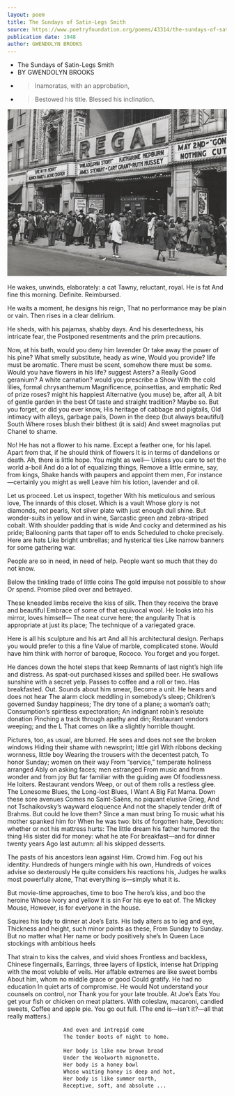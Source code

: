 ```yaml
---
layout: poem
title: The Sundays of Satin-Legs Smith
source: https://www.poetryfoundation.org/poems/43314/the-sundays-of-satin-legs-smith
publication date: 1948
author: GWENDOLYN BROOKS
---
```



- The Sundays of Satin-Legs Smith
- BY GWENDOLYN BROOKS
- > Inamoratas, with an approbation,
- > Bestowed his title. Blessed his inclination.




![Bronzeville streetscape 1940](https://github.com/margaretkonkol/ed/blob/gh-pages/assets/Regal-Theater-Bronzeville.jpg)


He wakes, unwinds, elaborately: a cat
Tawny, reluctant, royal. He is fat
And fine this morning. Definite. Reimbursed.

He waits a moment, he designs his reign,
That no performance may be plain or vain.
Then rises in a clear delirium.

He sheds, with his pajamas, shabby days.
And his desertedness, his intricate fear, the
Postponed resentments and the prim precautions.

Now, at his bath, would you deny him lavender
Or take away the power of his pine?
What smelly substitute, heady as wine,
Would you provide? life must be aromatic.
There must be scent, somehow there must be some.
Would you have flowers in his life? suggest
Asters? a Really Good geranium?
A white carnation? would you prescribe a Show
With the cold lilies, formal chrysanthemum
Magnificence, poinsettias, and emphatic
Red of prize roses? might his happiest
Alternative (you muse) be, after all,
A bit of gentle garden in the best
Of taste and straight tradition? Maybe so.
But you forget, or did you ever know,
His heritage of cabbage and pigtails,
Old intimacy with alleys, garbage pails,
Down in the deep (but always beautiful) South
Where roses blush their blithest (it is said)
And sweet magnolias put Chanel to shame.

No! He has not a flower to his name.
Except a feather one, for his lapel.
Apart from that, if he should think of flowers
It is in terms of dandelions or death.
Ah, there is little hope. You might as well—
Unless you care to set the world a-boil
And do a lot of equalizing things,
Remove a little ermine, say, from kings,
Shake hands with paupers and appoint them men,
For instance—certainly you might as well
Leave him his lotion, lavender and oil.

Let us proceed. Let us inspect, together
With his meticulous and serious love,
The innards of this closet. Which is a vault
Whose glory is not diamonds, not pearls,
Not silver plate with just enough dull shine.
But wonder-suits in yellow and in wine,
Sarcastic green and zebra-striped cobalt.
With shoulder padding that is wide
And cocky and determined as his pride;
Ballooning pants that taper off to ends
Scheduled to choke precisely.
                                           Here are hats
Like bright umbrellas; and hysterical ties
Like narrow banners for some gathering war.

People are so in need, in need of help.
People want so much that they do not know.

Below the tinkling trade of little coins
The gold impulse not possible to show
Or spend. Promise piled over and betrayed.

These kneaded limbs receive the kiss of silk.
Then they receive the brave and beautiful
Embrace of some of that equivocal wool.
He looks into his mirror, loves himself—
The neat curve here; the angularity
That is appropriate at just its place;
The technique of a variegated grace.

Here is all his sculpture and his art
And all his architectural design.
Perhaps you would prefer to this a fine
Value of marble, complicated stone.
Would have him think with horror of baroque,
Rococo. You forget and you forget.

He dances down the hotel steps that keep
Remnants of last night’s high life and distress.
As spat-out purchased kisses and spilled beer.
He swallows sunshine with a secret yelp.
Passes to coffee and a roll or two.
Has breakfasted.
                        Out. Sounds about him smear,
Become a unit. He hears and does not hear
The alarm clock meddling in somebody’s sleep;
Children’s governed Sunday happiness;
The dry tone of a plane; a woman’s oath;
Consumption’s spiritless expectoration;
An indignant robin’s resolute donation
Pinching a track through apathy and din;
Restaurant vendors weeping; and the L
That comes on like a slightly horrible thought.

Pictures, too, as usual, are blurred.
He sees and does not see the broken windows
Hiding their shame with newsprint; little girl
With ribbons decking wornness, little boy
Wearing the trousers with the decentest patch,
To honor Sunday; women on their way
From “service,” temperate holiness arranged
Ably on asking faces; men estranged
From music and from wonder and from joy
But far familiar with the guiding awe
Of foodlessness.
                        He loiters.
                                        Restaurant vendors
Weep, or out of them rolls a restless glee.
The Lonesome Blues, the Long-lost Blues, I Want A
Big Fat Mama. Down these sore avenues
Comes no Saint-Saëns, no piquant elusive Grieg,
And not Tschaikovsky’s wayward eloquence
And not the shapely tender drift of Brahms.
But could he love them? Since a man must bring
To music what his mother spanked him for
When he was two: bits of forgotten hate,
Devotion: whether or not his mattress hurts:
The little dream his father humored: the thing
His sister did for money: what he ate
For breakfast—and for dinner twenty years
Ago last autumn: all his skipped desserts.

The pasts of his ancestors lean against
Him. Crowd him. Fog out his identity.
Hundreds of hungers mingle with his own,
Hundreds of voices advise so dexterously
He quite considers his reactions his,
Judges he walks most powerfully alone,
That everything is—simply what it is.

But movie-time approaches, time to boo
The hero’s kiss, and boo the heroine
Whose ivory and yellow it is sin
For his eye to eat of. The Mickey Mouse,
However, is for everyone in the house.

Squires his lady to dinner at Joe’s Eats.
His lady alters as to leg and eye,
Thickness and height, such minor points as these,
From Sunday to Sunday. But no matter what
Her name or body positively she’s
In Queen Lace stockings with ambitious heels

That strain to kiss the calves, and vivid shoes
Frontless and backless, Chinese fingernails,
Earrings, three layers of lipstick, intense hat
Dripping with the most voluble of veils.
Her affable extremes are like sweet bombs
About him, whom no middle grace or good
Could gratify. He had no education
In quiet arts of compromise. He would
Not understand your counsels on control, nor
Thank you for your late trouble.
                                                At Joe’s Eats
You get your fish or chicken on meat platters.
With coleslaw, macaroni, candied sweets,
Coffee and apple pie. You go out full.
(The end is—isn’t it?—all that really matters.)

                      And even and intrepid come
                      The tender boots of night to home.

                      Her body is like new brown bread
                      Under the Woolworth mignonette.
                      Her body is a honey bowl
                      Whose waiting honey is deep and hot,
                      Her body is like summer earth,
                      Receptive, soft, and absolute ...
